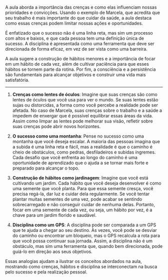 A aula aborda a importância das crenças e como elas influenciam nossas prioridades e convicções. Usando o exemplo de Marcela, que acredita que seu trabalho é mais importante do que cuidar da saúde, a aula destaca como essas crenças podem limitar nossas ações e oportunidades.

É enfatizado que o sucesso não é uma linha reta, mas sim um processo com altos e baixos, e que cada pessoa tem uma definição única de sucesso. A disciplina é apresentada como uma ferramenta que deve ser direcionada de forma eficaz, em vez de ser vista como uma barreira.

A aula sugere a construção de hábitos menores e a importância de focar em um hábito de cada vez, além de cultivar paciência para que esses hábitos se tornem parte da rotina. Por fim, a consciência e a persistência são fundamentais para alcançar objetivos e construir uma vida mais satisfatória.

---
1. **Crenças como lentes de óculos**: Imagine que suas crenças são como lentes de óculos que você usa para ver o mundo. Se suas lentes estão sujas ou distorcidas, a forma como você percebe a realidade pode ser afetada. No caso de Marcela, suas crenças sobre o trabalho e a saúde a impedem de enxergar que é possível equilibrar essas áreas da vida. Assim como limpar as lentes pode melhorar sua visão, refletir sobre suas crenças pode abrir novos horizontes.
    
2. **O sucesso como uma montanha**: Pense no sucesso como uma montanha que você deseja escalar. A maioria das pessoas imagina que a subida é uma linha reta e fácil, mas a realidade é que o caminho é cheio de obstáculos, como pedras, desfiladeiros e subidas íngremes. Cada desafio que você enfrenta ao longo do caminho é uma oportunidade de aprendizado que o ajuda a se tornar mais forte e preparado para alcançar o topo.
    
3. **Construção de hábitos como jardinagem**: Imagine que você está cultivando um jardim. Cada hábito que você deseja desenvolver é como uma semente que você planta. Para que essa semente cresça, você precisa regá-la, dar luz e cuidar dela regularmente. Se você tentar plantar muitas sementes de uma vez, pode acabar se sentindo sobrecarregado e não conseguir cuidar de nenhuma delas. Portanto, focar em uma semente de cada vez, ou seja, um hábito por vez, é a chave para um jardim florido e saudável.
    
4. **Disciplina como um GPS**: A disciplina pode ser comparada a um GPS que te ajuda a chegar ao seu destino. Às vezes, você pode se desviar do caminho ou encontrar um bloqueio, mas o GPS recalcula a rota para que você possa continuar sua jornada. Assim, a disciplina não é um obstáculo, mas sim uma ferramenta que, quando bem direcionada, pode guiá-lo em direção aos seus objetivos.
    

Essas analogias ajudam a ilustrar os conceitos abordados na aula, mostrando como crenças, hábitos e disciplina se interconectam na busca pelo sucesso e pela realização pessoal.